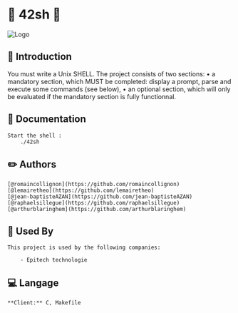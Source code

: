 
# 📜 42sh 📜
![Logo](https://camo.githubusercontent.com/08d0138e27320a2da12d68daa26dcbbe0e7deddd3eda536f405c0dab2beefb00/68747470733a2f2f692e696d6775722e636f6d2f3236596f4b6e382e706e67)


## :rocket: Introduction

You must write a Unix SHELL.
The project consists of two sections:
    • a mandatory section, which MUST be completed: display a prompt, parse and execute some commands (see below),
    • an optional section, which will only be evaluated if the mandatory section is fully functionnal.

## 📖 Documentation
    Start the shell :
        ./42sh

## :pencil2: Authors

    [@romaincollignon](https://github.com/romaincollignon)
    [@lemairetheo](https://github.com/lemairetheo)
    [@jean-baptisteAZAN](https://github.com/jean-baptisteAZAN)
    [@raphaelsillegue](https://github.com/raphaelsillegue)
    [@arthurblaringhem](https://github.com/arthurblaringhem)


## :office: Used By

    This project is used by the following companies:

        - Epitech technologie


## :computer: Langage

    **Client:** C, Makefile

